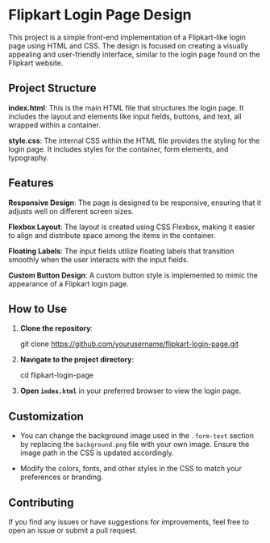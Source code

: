 

# Flipkart Login Page Design

This project is a simple front-end implementation of a Flipkart-like login page using HTML and CSS. The design is focused on creating a visually appealing and user-friendly interface, similar to the login page found on the Flipkart website.

## Project Structure

**index.html**: This is the main HTML file that structures the login page. It includes the layout and elements like input fields, buttons, and text, all wrapped within a container.

**style.css**: The internal CSS within the HTML file provides the styling for the login page. It includes styles for the container, form elements, and typography.

## Features

 **Responsive Design**: The page is designed to be responsive, ensuring that it adjusts well on different screen sizes.

**Flexbox Layout**: The layout is created using CSS Flexbox, making it easier to align and distribute space among the items in the container.

**Floating Labels**: The input fields utilize floating labels that transition smoothly when the user interacts with the input fields.

**Custom Button Design**: A custom button style is implemented to mimic the appearance of a Flipkart login page.

## How to Use

1. **Clone the repository**:
   
   git clone https://github.com/yourusername/flipkart-login-page.git
   

2. **Navigate to the project directory**:
   
   cd flipkart-login-page
   

3. **Open `index.html`** in your preferred browser to view the login page.

## Customization

- You can change the background image used in the `.form-text` section by replacing the `background.png` file with your own image. Ensure the image path in the CSS is updated accordingly.

- Modify the colors, fonts, and other styles in the CSS to match your preferences or branding.

## Contributing

If you find any issues or have suggestions for improvements, feel free to open an issue or submit a pull request.




